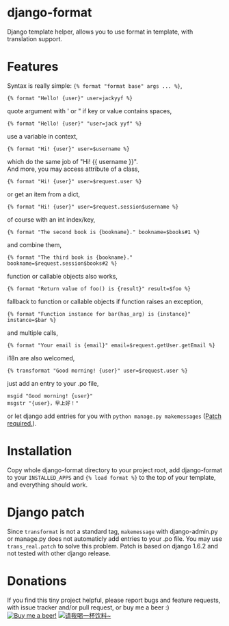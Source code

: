 django-format
=============

Django template helper, allows you to use format in template, with translation support.

Features
========

Syntax is really simple: `{% format "format base" args ... %}`,

    {% format "Hello! {user}" user=jackyyf %}

quote argument with ' or " if key or value contains spaces,

    {% format "Hello! {user}" "user=jack yyf" %}

use a variable in context,

    {% format "Hi! {user}" user=$username %}

which do the same job of "Hi! {{ username }}".  
And more, you may access attribute of a class,

    {% format "Hi! {user}" user=$request.user %}

or get an item from a dict,

    {% format "Hi! {user}" user=$request.session$username %}

of course with an int index/key,

    {% format "The second book is {bookname}." bookname=$books#1 %}

and combine them,

	{% format "The third book is {bookname}." bookname=$request.session$books#2 %}

function or callable objects also works,

    {% format "Return value of foo() is {result}" result=$foo %}

fallback to function or callable objects if function raises an exception,

    {% format "Function instance for bar(has_arg) is {instance}" instance=$bar %}

and multiple calls,

    {% format "Your email is {email}" email=$request.getUser.getEmail %}

i18n are also welcomed,

    {% transformat "Good morning! {user}" user=$request.user %}

just add an entry to your .po file,

    msgid "Good morning! {user}"
    msgstr "{user}，早上好！"

or let django add entries for you with `python manage.py makemessages` ([Patch required.](#django-patch)).

Installation
============

Copy whole django-format directory to your project root, add django-format 
to your `INSTALLED_APPS` and `{% load format %}` to the top of your 
template, and everything should work.

Django patch
============

Since `transformat` is not a standard tag, `makemessage` with django-admin.py 
or manage.py does not automaticly add entries to your .po file. You may 
use `trans_real.patch` to solve this problem. Patch is based on django 1.6.2
and not tested with other django release.

Donations
=========

If you find this tiny project helpful, please report bugs and feature requests, 
with issue tracker and/or pull request, or buy me a beer :)   
[![Buy me a beer!](https://www.paypal.com/en_US/i/btn/btn_donate_LG.gif)](https://www.paypal.com/cgi-bin/webscr?cmd=_s-xclick&hosted_button_id=WV3FHKUWKBESJ)
[![请我喝一杯饮料~](https://cdn.jackyyf.me/images/alipay.png)](https://me.alipay.com/jackyyf)
